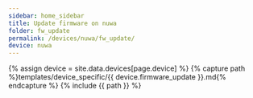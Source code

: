 ```yaml
---
sidebar: home_sidebar
title: Update firmware on nuwa
folder: fw_update
permalink: /devices/nuwa/fw_update/
device: nuwa
---
```

{% assign device = site.data.devices[page.device] %}
{% capture path %}templates/device_specific/{{ device.firmware_update }}.md{% endcapture %}
{% include {{ path }} %}
